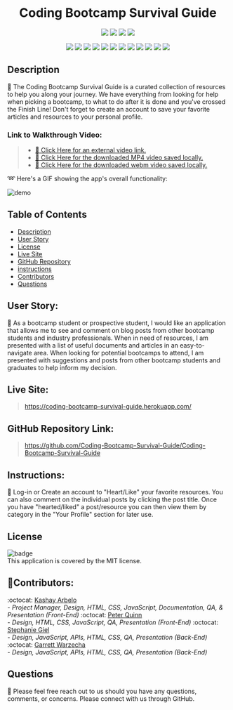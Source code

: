 <h1 align="center">Coding Bootcamp Survival Guide</h1>
  
  <p align="center">
    <img src="https://img.shields.io/github/repo-size/Coding-Bootcamp-Survival-Guide/Coding-Bootcamp-Survival-Guide?style=plastic" />
    <img src="https://img.shields.io/github/languages/count/Coding-Bootcamp-Survival-Guide/Coding-Bootcamp-Survival-Guide?style=plastic" />
    <img src="https://img.shields.io/github/languages/top/Coding-Bootcamp-Survival-Guide/Coding-Bootcamp-Survival-Guide?style=plastic" />
    <img src="https://img.shields.io/github/last-commit/Coding-Bootcamp-Survival-Guide/Coding-Bootcamp-Survival-Guide?style=plastic" />
  </p>

  <p align="center">
    <img src="https://img.shields.io/badge/Javascript-yellow" />
    <img src="https://img.shields.io/badge/-TailwindCSS-blueviolet" />
    <img src="https://img.shields.io/badge/-Node.js-green" />
    <img src="https://img.shields.io/badge/-Handlebars-orange" />
    <img src="https://img.shields.io/badge/Express-brightgreen" />
    <img src="https://img.shields.io/badge/-MySQL2-purple" />
    <img src="https://img.shields.io/badge/-Sequelize-purple" />
    <img src="https://img.shields.io/badge/-Bcrypt-red" />
    <img src="https://img.shields.io/badge/-Dotenv-red" />
    <img src="https://img.shields.io/badge/-GoogleFonts-blue" />
    <img src="https://img.shields.io/badge/-FontAwesome-blue" />
    <img src="https://img.shields.io/badge/-ScreenCastify-grey" />
    
  </p>
  
  ## Description
  :memo: The Coding Bootcamp Survival Guide is a curated collection of resources to help you along your journey. We have everything from looking for help when picking a bootcamp, to what to do after it is done and you've crossed the Finish Line! Don't forget to create an account to save your favorite articles and resources to your personal profile. 

### Link to Walkthrough Video:

> - [:movie_camera: Click Here for an external video link.](https://drive.google.com/file/d/1UL_enQS1NUaSNOnWEJRAG2vYJFQae5Vr/view)
> - [:movie_camera: Click Here for the downloaded MP4 video saved locally.](./src/demo-MP4.mp4)
> - [:movie_camera: Click Here for the downloaded webm video saved locally.](./src/demo-webm.webm)

:loop: Here's a GIF showing the app's overall functionality:

![demo](./src/demo.gif)

## Table of Contents

- [Description](#description)
- [User Story](#user)
- [License](#license)
- [Live Site](#live)
- [GitHub Repository](#github)
- [instructions](#instructions)
- [Contributors](#contributors)
- [Questions](#questions)

## User Story: 

:book: As a bootcamp student or prospective student, I would like an application that allows me to see and comment on blog posts from other bootcamp students and industry professionals. 
When in need of resources, I am presented with a list of useful documents and articles in an easy-to-navigate area. 
When looking for potential bootcamps to attend, I am presented with suggestions and posts from other bootcamp students and graduates to help inform my decision.


## Live Site:

> https://coding-bootcamp-survival-guide.herokuapp.com/

## GitHub Repository Link:

> https://github.com/Coding-Bootcamp-Survival-Guide/Coding-Bootcamp-Survival-Guide

## Instructions:

🚀 Log-in or Create an account to "Heart/Like" your favorite resources. You can also comment on the individual posts by clicking the post title. Once you have "hearted/liked" a post/resource you can then view them by category in the "Your Profile" section for later use.   

## License

![badge](https://img.shields.io/badge/license-MIT-success)
<br />
This application is covered by the MIT license.

## 👥Contributors:

:octocat: [Kashay Arbelo](https://github.com/KashCodes)<br /> - _Project Manager, Design, HTML, CSS, JavaScript, Documentation, QA, & Presentation (Front-End)_
:octocat: [Peter Quinn](https://github.com/PeterdQuinns)<br /> - _Design, HTML, CSS, JavaScript, QA, Presentation (Front-End)_
:octocat: [Stephanie Giel](https://github.com/SGiel)<br /> - _Design, JavaScript, APIs, HTML, CSS, QA, Presentation (Back-End)_
:octocat: [Garrett Warzecha](https://github.com/gwarzecha)<br /> - _Design, JavaScript, APIs, HTML, CSS, QA, Presentation (Back-End)_



## Questions

🔧 Please feel free reach out to us should you have any questions, comments, or concerns. Please connect with us through GitHub.<br />

